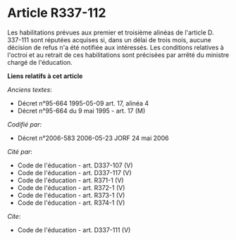 # Article R337-112

Les habilitations prévues aux premier et troisième alinéas de l'article D. 337-111 sont réputées acquises si, dans un délai
de trois mois, aucune décision de refus n'a été notifiée aux intéressés. Les conditions relatives à l'octroi et au retrait de
ces habilitations sont précisées par arrêté du ministre chargé de l'éducation.

**Liens relatifs à cet article**

_Anciens textes_:

  - Décret n°95-664 1995-05-09 art. 17, alinéa 4
  - Décret n°95-664 du 9 mai 1995 - art. 17 (M)

_Codifié par_:

  - Décret n°2006-583 2006-05-23 JORF 24 mai 2006

_Cité par_:

  - Code de l'éducation - art. D337-107 (V)
  - Code de l'éducation - art. D337-117 (V)
  - Code de l'éducation - art. R371-1 (V)
  - Code de l'éducation - art. R372-1 (V)
  - Code de l'éducation - art. R373-1 (V)
  - Code de l'éducation - art. R374-1 (V)

_Cite_:

  - Code de l'éducation - art. D337-111 (V)
